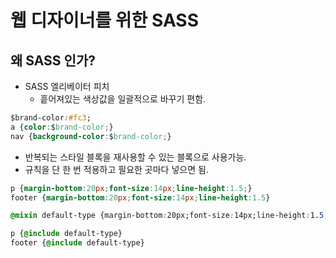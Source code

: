 # 웹 디자이너를 위한 SASS
## 왜 SASS 인가?
* SASS 엘리베이터 피치
  * 흩어져있는 색상값을 일괄적으로 바꾸기 편함.
~~~css
$brand-color:#fc3;
a {color:$brand-color;}
nav {background-color:$brand-color;}
~~~

  * 반복되는 스타일 블록을 재사용할 수 있는 블록으로 사용가능.
  * 규칙을 단 한 번 적용하고 필요한 곳마다 넣으면 됨.
~~~css
p {margin-bottom:20px;font-size:14px;line-height:1.5;}
footer {margin-bottom:20px;font-size:14px;line-height:1.5}
~~~

~~~css
@mixin default-type {margin-bottom:20px;font-size:14px;line-height:1.5;}

p {@include default-type}
footer {@include default-type}
~~~

